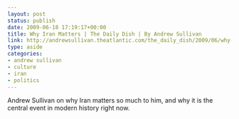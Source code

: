 ```yaml
---
layout: post
status: publish
date: 2009-06-18 17:19:17+00:00
title: Why Iran Matters | The Daily Dish | By Andrew Sullivan
link: http://andrewsullivan.theatlantic.com/the_daily_dish/2009/06/why-iran-matters.html
type: aside
categories:
- andrew sullivan
- culture
- iran
- politics
---
```


Andrew Sullivan on why Iran matters so much to him, and why it is the central event in modern history right now.
